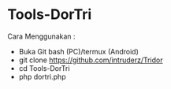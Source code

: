 # Tools-DorTri

Cara Menggunakan :

- Buka Git bash (PC)/termux (Android)
- git clone https://github.com/intruderz/Tridor
- cd Tools-DorTri
- php dortri.php
